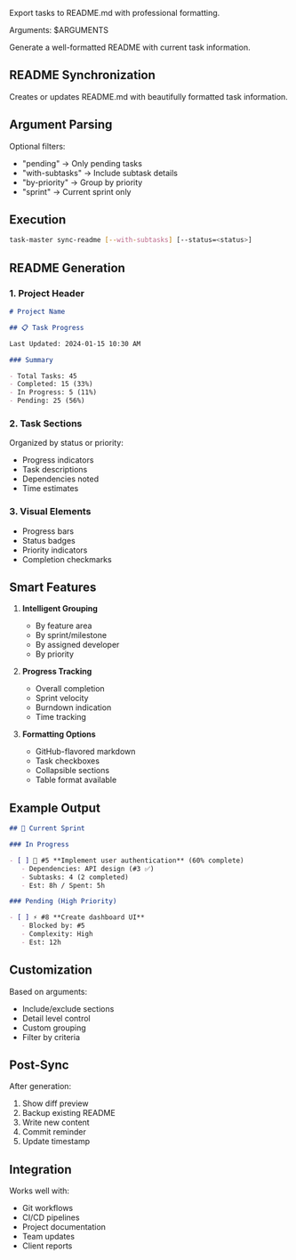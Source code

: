 Export tasks to README.md with professional formatting.

Arguments: $ARGUMENTS

Generate a well-formatted README with current task information.

## README Synchronization

Creates or updates README.md with beautifully formatted task information.

## Argument Parsing

Optional filters:

- "pending" → Only pending tasks
- "with-subtasks" → Include subtask details
- "by-priority" → Group by priority
- "sprint" → Current sprint only

## Execution

```bash
task-master sync-readme [--with-subtasks] [--status=<status>]
```

## README Generation

### 1. **Project Header**

```markdown
# Project Name

## 📋 Task Progress

Last Updated: 2024-01-15 10:30 AM

### Summary

- Total Tasks: 45
- Completed: 15 (33%)
- In Progress: 5 (11%)
- Pending: 25 (56%)
```

### 2. **Task Sections**

Organized by status or priority:

- Progress indicators
- Task descriptions
- Dependencies noted
- Time estimates

### 3. **Visual Elements**

- Progress bars
- Status badges
- Priority indicators
- Completion checkmarks

## Smart Features

1. **Intelligent Grouping**

   - By feature area
   - By sprint/milestone
   - By assigned developer
   - By priority

2. **Progress Tracking**

   - Overall completion
   - Sprint velocity
   - Burndown indication
   - Time tracking

3. **Formatting Options**
   - GitHub-flavored markdown
   - Task checkboxes
   - Collapsible sections
   - Table format available

## Example Output

```markdown
## 🚀 Current Sprint

### In Progress

- [ ] 🔄 #5 **Implement user authentication** (60% complete)
   - Dependencies: API design (#3 ✅)
   - Subtasks: 4 (2 completed)
   - Est: 8h / Spent: 5h

### Pending (High Priority)

- [ ] ⚡ #8 **Create dashboard UI**
   - Blocked by: #5
   - Complexity: High
   - Est: 12h
```

## Customization

Based on arguments:

- Include/exclude sections
- Detail level control
- Custom grouping
- Filter by criteria

## Post-Sync

After generation:

1. Show diff preview
2. Backup existing README
3. Write new content
4. Commit reminder
5. Update timestamp

## Integration

Works well with:

- Git workflows
- CI/CD pipelines
- Project documentation
- Team updates
- Client reports
